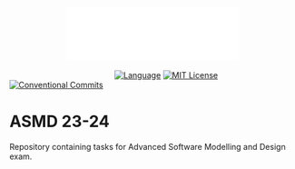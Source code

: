 <p align="center"><img width=60% src="resources/img/logo.png"></p>


&nbsp;&nbsp;&nbsp;&nbsp;&nbsp;&nbsp;&nbsp;&nbsp;&nbsp;&nbsp;&nbsp;&nbsp;&nbsp;&nbsp;&nbsp;&nbsp;&nbsp;&nbsp;&nbsp;&nbsp;
&nbsp;&nbsp;&nbsp;&nbsp;&nbsp;&nbsp;&nbsp;&nbsp;&nbsp;&nbsp;&nbsp;&nbsp;&nbsp;&nbsp;&nbsp;&nbsp;&nbsp;&nbsp;&nbsp;&nbsp;
&nbsp;&nbsp;&nbsp;&nbsp;
[![Language][scala-shield]][scala-url]
[![MIT License][license-shield]][license-url]
[![Conventional Commits][conventional-commits-shield]][conventional-commits-url]



# ASMD 23-24

Repository containing tasks for Advanced Software Modelling and Design exam.



<!--
***
    GITHUB SHIELDS VARIABLES
***
-->

[scala-shield]: https://img.shields.io/badge/scala-%23DC322F.svg?style=flat&logo=scala&logoColor=white

[scala-url]: https://www.scala-lang.org/

[license-shield]: https://img.shields.io/github/license/roostico/scooby.svg?style=flat

[license-url]: https://github.com/FreshMag/asmd23/blob/master/LICENSE.txt

[conventional-commits-shield]: https://img.shields.io/badge/Conventional%20Commits-1.0.0-%23FE5196?logo=conventionalcommits

[conventional-commits-url]: https://conventionalcommits.org
